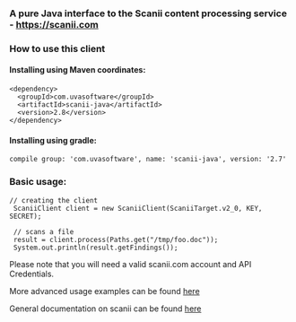 ### A pure Java interface to the Scanii content processing service - https://scanii.com


### How to use this client

#### Installing using Maven coordinates:

```
<dependency>
  <groupId>com.uvasoftware</groupId>
  <artifactId>scanii-java</artifactId>
  <version>2.8</version>
</dependency>
```
#### Installing using gradle:

```
compile group: 'com.uvasoftware', name: 'scanii-java', version: '2.7'
```

### Basic usage:
 
```
// creating the client
 ScaniiClient client = new ScaniiClient(ScaniiTarget.v2_0, KEY, SECRET);
 
 // scans a file
 result = client.process(Paths.get("/tmp/foo.doc"));
 System.out.println(result.getFindings()); 
```

Please note that you will need a valid scanii.com account and API Credentials. 

More advanced usage examples can be found [here](https://github.com/uvasoftware/scanii-java/blob/master/src/test/com/scanii/client/ScaniiClientTest.java)

General documentation on scanii can be found [here](http://docs.scanii.com)

